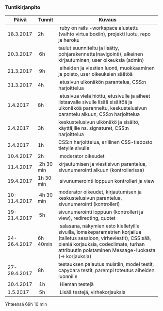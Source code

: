### Tuntikirjanpito

Päivä| Tunnit | Kuvaus
--------------- | ----- | ------
18.3.2017 | 2h | ruby on rails -workspace alustettu (vaihto virtualboxiin), projekti luotu, repo ja heroku
20.3.2017 | 6h | taulut suunniteltu ja lisätty, pohjarakennetta(navigointi), alkeinen kirjautuminen, user oikeuksia (admin)
21.3.2017 | 9h |  aiheiden ja viestien luonti, muokkaaminen ja poisto, user oikeuksien säätöä
31.3.2017 | 4h | etusivun ulkonäkön parantelua, CSS:n harjoittelua
1.4.2017 | 8h | etusivua vielä hiottu, etusivulle ja aiheet listaavalle sivulle lisää sisältöä ja ulkonäköä paranneltu, keskustelusivun parantelu alkuun, CSS:n harjoittelua
2.4.2017 | 3h | keskustelusivun ulkönäkö ja sisältö, käyttäjille ns. signaturet, CSS:n harjoittelua
3.4.2017 | 1h | CSS:n harjoittelua, erillinen CSS-tiedosto tietylle sivulle
10.4.2017 |2h | moderator oikeudet
11.4.2017 | 2h 30 min | kirjautumisen ja viestisivun parantelua, sivunumerointi alkuun (kontrollerissa)
19.4.2017 | 1h 30 min | sivunumerointi loppuun kontrolleri ja view
10-11.4.2017 | 4h 30 min | moderator oikeudet, kirjautumisen ja keskustelusivun parantelua, sivunumerointi (kontrolleri)
19-21.4.2017 | 5h | sivunumerointi loppuun (kontrolleri ja view), redirecting, quotet
24-26.4.2017 |6h 40min | salasana, näkymien esto kielletyille sivuilla, lomakeparametrien korjailua (talletus sessioon, virheviestit), CSS:sää, pieniä korjauksia, codeclimate, turhan attribuutin poistaminen Message-luokasta (-> korjauksia)
27-29.4.2017 | 8h | testauksen palautus muistiin, model testit, capybara testit, parempi toteutus aiheiden luonnille
30.4.2017 | 1h | Hieman testejä
1.5.2017 | 5h | Lisää testejä, virhekorjauksia

Yhteensä 69h 10 min
